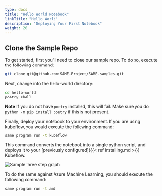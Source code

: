 ```yaml
---
type: docs
title: "Hello World Notebook"
linkTitle: "Hello World"
description: "Deploying Your First Notebook"
weight: 20
---
```

## Clone the Sample Repo

To get started, first you'll need to clone our sample repo. To do so, execute the following command:

```bash
git clone git@github.com:SAME-Project/SAME-samples.git
```

Next, change into the hello-world directory:

```bash
cd hello-world
poetry shell
```

**Note** If you do not have `poetry` installed, this will fail. Make sure you do `python -m pip install poetry` if this is not present.

Finally, deploy your notebook to your environment. If you are using kubeflow, you would execute the following command:

```bash
same program run -t kubeflow
```

This command converts the notebook into a single python script, and deploys it to your [previously configured]({{< ref installing.md >}}) Kubeflow.

![Sample three step graph](../../three-step-execution.jpg)

To do the same against Azure Machine Learning, you should execute the following command:

```bash
same program run -t aml
```

